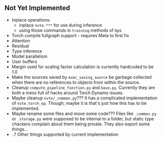 ## Not Yet Implemented
- Inplace operations:
    - inplace `nvte.***` for use during inference
    - using those commands in `training` methods of `Op`s
- Torch compile fullgraph support - requires Meta to first fix
- Attention
- Residual
- Type inference
- Model parallelism
- User buffers
- Margin used for scaling factor calculation is currently hardcoded to be 1.0
- Make the sources saved by `exec_saving_source` be garbage collected when there are no references to objects from within the source.
- Cleanup `compute_pipeline_function.py` and `base.py`. Currently they are both a mess full of hacks around Torch Dynamo issues.
- Maybe cleanup `nvte/_common.py`??? It has a complicated implementation of `nvte.torch_op`. Though, maybe it is that's just how this has to be implemented.
- Maybe rename some files and move some code??? Files like `_common.py` or `_storage.py` were supposed to be internal to a folder, but static type chackers complain about them being private. They also export some things...
- ..? Other things supported by current implementation
